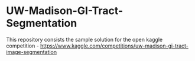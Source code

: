 # UW-Madison-GI-Tract-Segmentation
This repository consists the sample solution for the open kaggle competition - https://www.kaggle.com/competitions/uw-madison-gi-tract-image-segmentation
